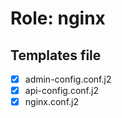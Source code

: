 # Role: nginx

## Templates file

- [x] admin-config.conf.j2
- [x] api-config.conf.j2
- [x] nginx.conf.j2
